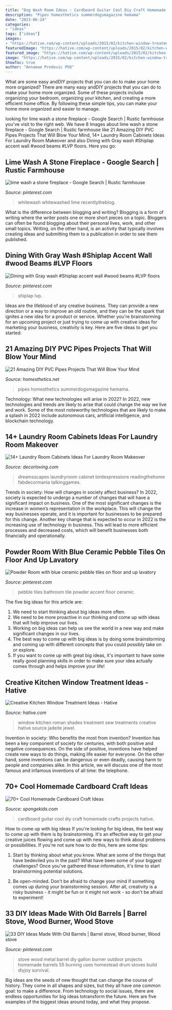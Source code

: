 ```yaml
---
title: "Dog Wash Room Ideas : Cardboard Guitar Cool Diy Craft Homemade Crafts Projects Hative"
description: "Pipes homesthetics summerdogsmagazine hemama"
date: "2023-06-24"
categories:
- "ideas"
tags: ["ideas"]
images:
- "https://hative.com/wp-content/uploads/2015/02/kitchen-window-treatments/3-kitchen-window-treatments.jpg"
featuredImage: "https://hative.com/wp-content/uploads/2015/02/kitchen-window-treatments/3-kitchen-window-treatments.jpg"
featured_image: "https://hative.com/wp-content/uploads/2015/02/kitchen-window-treatments/3-kitchen-window-treatments.jpg"
image: "https://hative.com/wp-content/uploads/2015/02/kitchen-window-treatments/3-kitchen-window-treatments.jpg"
ShowToc: true
author: "Annamae Predovic PhD"
---
```



What are some easy andDIY projects that you can do to make your home more organized?
There are many easy andDIY projects that you can do to make your home more organized. Some of these projects include organizing your bedroom, organizing your kitchen, and creating a more efficient home office. By following these simple tips, you can make your home more organized and easier to manage.

	

		
looking for lime wash a stone fireplace - Google Search | Rustic farmhouse you've visit to the right web. We have 8 Images about lime wash a stone fireplace - Google Search | Rustic farmhouse like 21 Amazing DIY PVC Pipes Projects That Will Blow Your Mind, 14+ Laundry Room Cabinets Ideas For Laundry Room Makeover and also Dining with Gray wash #Shiplap accent wall #wood beams #LVP floors. Here you go:
		
    
## Lime Wash A Stone Fireplace - Google Search | Rustic Farmhouse

<img loading=lazy src="https://i.pinimg.com/736x/81/21/6a/81216abcf3076df221f0a034f4fade3e.jpg" onerror="this.onerror=null;this.src='https://tse4.mm.bing.net/th?id=OIP.8E0NmarFbAgO48snm3FhSAHaNL&amp;pid=15.1';" alt="lime wash a stone fireplace - Google Search | Rustic farmhouse">

_Source: pinterest.com_

>whitewash whitewashed lime recentlytheblog. 

	

What is the difference between blogging and writing?
Blogging is a form of writing where the writer posts one or more short pieces on a topic. Bloggers can often be found blogging about their personal lives, work, and other small topics. Writing, on the other hand, is an activity that typically involves creating ideas and submitting them to a publication in order to see them published.

    
## Dining With Gray Wash #Shiplap Accent Wall #wood Beams #LVP Floors

<img loading=lazy src="https://i.pinimg.com/736x/ef/22/38/ef22388431694dee41b98acbd69852bc.jpg" onerror="this.onerror=null;this.src='https://tse4.mm.bing.net/th?id=OIP.0exLwvyIG97b2CiRmkimNQHaLH&amp;pid=15.1';" alt="Dining with Gray wash #Shiplap accent wall #wood beams #LVP floors">

_Source: pinterest.com_

>shiplap lvp. 

	

Ideas are the lifeblood of any creative business. They can provide a new direction or a way to improve an old routine, and they can be the spark that ignites a new idea for a product or service. Whether you're brainstorming for an upcoming project or just trying to come up with creative ideas for marketing your business, creativity is key. Here are five ideas to get you started: 
    
## 21 Amazing DIY PVC Pipes Projects That Will Blow Your Mind

<img loading=lazy src="https://cdn.homesthetics.net/wp-content/uploads/2017/11/DIY-Elevated-Dog-Bed-PVC-Images.jpg" onerror="this.onerror=null;this.src='https://tse4.mm.bing.net/th?id=OIP.phYVTmxhRvYrsj-k2mqBeQHaGK&amp;pid=15.1';" alt="21 Amazing DIY PVC Pipes Projects That Will Blow Your Mind">

_Source: homesthetics.net_

>pipes homesthetics summerdogsmagazine hemama. 

	

Technology: What new technologies will arise in 2022?
In 2022, new technologies and trends are likely to arise that could change the way we live and work. Some of the most noteworthy technologies that are likely to make a splash in 2022 include autonomous cars, artificial intelligence, and blockchain technology.

    
## 14+ Laundry Room Cabinets Ideas For Laundry Room Makeover

<img loading=lazy src="https://decorloving.com/wp-content/uploads/2019/09/Laundry-Room-Cabinets-Ideas-11.jpg" onerror="this.onerror=null;this.src='https://tse1.mm.bing.net/th?id=OIP.xuWDBUm7YXPBvBe2uwlCsgHaLH&amp;pid=15.1';" alt="14+ Laundry Room Cabinets Ideas For Laundry Room Makeover">

_Source: decorloving.com_

>dreamsscapes laundryroom cabinet birdexpressions readingthehome fabdecormania talkinggames. 

	

Trends in society: How will changes in society affect business?
In 2022, society is expected to undergo a number of changes that will have a significant impact on business. One of the most significant changes is the increase in women’s representation in the workplace. This will change the way businesses operate, and it is important for businesses to be prepared for this change. Another key change that is expected to occur in 2022 is the increasing use of technology in business. This will lead to more efficient processes and decreased costs, which will benefit businesses both financially and operationally.

    
## Powder Room With Blue Ceramic Pebble Tiles On Floor And Up Lavatory

<img loading=lazy src="https://i.pinimg.com/736x/eb/1e/86/eb1e86120e7f47b6c83dc627c43563b7--rock-design-pebble-tiles.jpg" onerror="this.onerror=null;this.src='https://tse4.mm.bing.net/th?id=OIP.CqngJNNvLbSk85nLmYX73gHaJ3&amp;pid=15.1';" alt="Powder Room with blue ceramic pebble tiles on floor and up lavatory">

_Source: pinterest.com_

>pebble tiles bathroom tile powder accent floor ceramic. 

	

The five big ideas for this article are:
1. We need to start thinking about big ideas more often. 
2. We need to be more proactive in our thinking and come up with ideas that will help improve our lives. 
3. Working on big ideas can help us see the world in a new way and make significant changes in our lives. 
4. The best way to come up with big ideas is by doing some brainstorming and coming up with different concepts that you could possibly take on or explore. 
5. If you want to come up with great big ideas, it's important to have some really good planning skills in order to make sure your idea actually comes through and helps improve your life!

    
## Creative Kitchen Window Treatment Ideas - Hative

<img loading=lazy src="https://hative.com/wp-content/uploads/2015/02/kitchen-window-treatments/3-kitchen-window-treatments.jpg" onerror="this.onerror=null;this.src='https://tse1.mm.bing.net/th?id=OIP.ePBROA5hM2_Ga_lzRHwXaAHaNK&amp;pid=15.1';" alt="Creative Kitchen Window Treatment Ideas - Hative">

_Source: hative.com_

>window kitchen roman shades treatment sew treatments creative hative source jadeite jewel. 

	

Invention in society: Who benefits the most from invention?
Invention has been a key component of society for centuries, with both positive and negative consequences. On the side of positive, inventions have helped create new ways to do things, making life easier for everyone. On the other hand, some inventions can be dangerous or even deadly, causing harm to people and companies alike. In this article, we will discuss one of the most famous and infamous inventions of all time: the telephone.

    
## 70+ Cool Homemade Cardboard Craft Ideas

<img loading=lazy src="http://spongekids.com/wp-content/uploads/2014/04/cardboard-crafts/3-diy-cardboard-guitar.jpg" onerror="this.onerror=null;this.src='https://tse4.mm.bing.net/th?id=OIP.4GTcjW7jxPBf6ek8VoEF3wHaJ1&amp;pid=15.1';" alt="70+ Cool Homemade Cardboard Craft Ideas">

_Source: spongekids.com_

>cardboard guitar cool diy craft homemade crafts projects hative. 

	

How to come up with big ideas
If you're looking for big ideas, the best way to come up with them is by brainstorming. It's an effective way to get your creative juices flowing and come up with new ways to think about problems or possibilities. If you're not sure how to do this, here are some tips:
1. Start by thinking about what you know. What are some of the things that have bedeviled you in the past? What have been some of your biggest challenges? Once you've gathered these information, it's time to start brainstorming potential solutions.

2. Be open-minded. Don't be afraid to change your mind if something comes up during your brainstorming session. After all, creativity is a risky business - it might be fun or it might not work - so don't be afraid to experiment!


    
## 33 DIY Ideas Made With Old Barrels | Barrel Stove, Wood Burner, Wood Stove

<img loading=lazy src="https://i.pinimg.com/736x/81/d2/f2/81d2f2e52364713825430f1c30b6135d.jpg" onerror="this.onerror=null;this.src='https://tse2.mm.bing.net/th?id=OIP.RqjXE58w7a_U8wafHRbtzAHaOI&amp;pid=15.1';" alt="33 DIY Ideas Made With Old Barrels | Barrel stove, Wood burner, Wood stove">

_Source: pinterest.com_

>stove wood metal barrel diy gallon burner outdoor projects homemade barrels 55 burning uses homestead drum stoves build diyjoy survival. 

	

Big ideas are the seeds of new thought that can change the course of history. They come in all shapes and sizes, but they all have one common goal: to make a difference. From technology to social issues, there are endless opportunities for big ideas totransform the future. Here are five examples of the biggest ideas around today, and what they propose.

